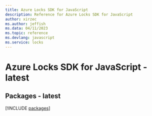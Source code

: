 ```yaml
---
title: Azure Locks SDK for JavaScript
description: Reference for Azure Locks SDK for JavaScript
author: xirzec
ms.author: jeffish
ms.data: 04/11/2023
ms.topic: reference
ms.devlang: javascript
ms.service: locks
---
```

# Azure Locks SDK for JavaScript - latest
## Packages - latest
[!INCLUDE [packages](locks-index.md)]